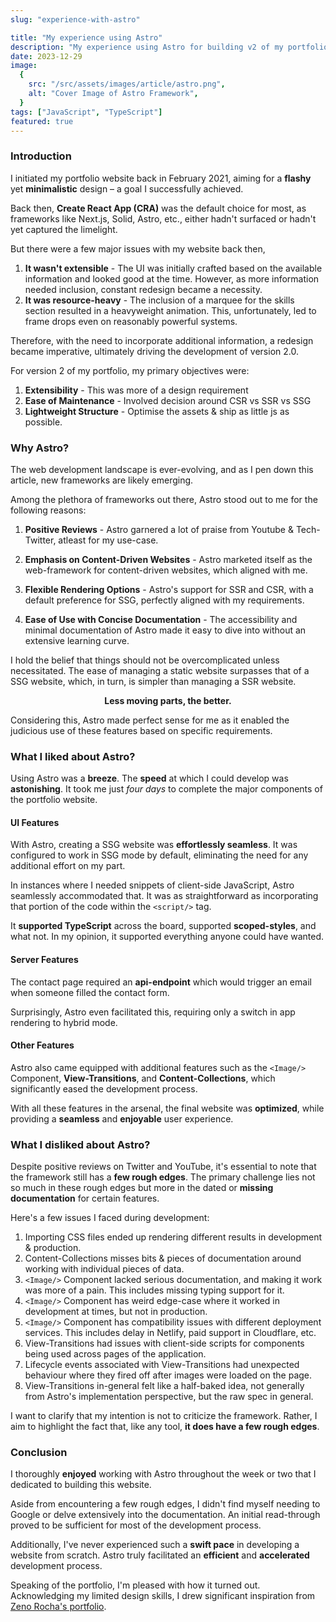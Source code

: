 ```yaml
---
slug: "experience-with-astro"

title: "My experience using Astro"
description: "My experience using Astro for building v2 of my portfolio website"
date: 2023-12-29
image:
  {
    src: "/src/assets/images/article/astro.png",
    alt: "Cover Image of Astro Framework",
  }
tags: ["JavaScript", "TypeScript"]
featured: true
---
```


### Introduction

I initiated my portfolio website back in February 2021, aiming for a **flashy** yet **minimalistic** design – a goal I successfully achieved.

Back then, **Create React App (CRA)** was the default choice for most, as frameworks like Next.js, Solid, Astro, etc., either hadn't surfaced or hadn't yet captured the limelight.

But there were a few major issues with my website back then,

1. **It wasn't extensible** - The UI was initially crafted based on the available information and looked good at the time. However, as more information needed inclusion, constant redesign became a necessity.
2. **It was resource-heavy** - The inclusion of a marquee for the skills section resulted in a heavyweight animation. This, unfortunately, led to frame drops even on reasonably powerful systems.

Therefore, with the need to incorporate additional information, a redesign became imperative, ultimately driving the development of version 2.0.

For version 2 of my portfolio, my primary objectives were:

1. **Extensibility** - This was more of a design requirement
2. **Ease of Maintenance** - Involved decision around CSR vs SSR vs SSG
3. **Lightweight Structure** - Optimise the assets & ship as little js as possible.

### Why Astro?

The web development landscape is ever-evolving, and as I pen down this article, new frameworks are likely emerging.

Among the plethora of frameworks out there, Astro stood out to me for the following reasons:

1. **Positive Reviews** - Astro garnered a lot of praise from Youtube & Tech-Twitter, atleast for my use-case.

2. **Emphasis on Content-Driven Websites** - Astro marketed itself as the web-framework for content-driven websites, which aligned with me.

3. **Flexible Rendering Options** - Astro's support for SSR and CSR, with a default preference for SSG, perfectly aligned with my requirements.

4. **Ease of Use with Concise Documentation** - The accessibility and minimal documentation of Astro made it easy to dive into without an extensive learning curve.

I hold the belief that things should not be overcomplicated unless necessitated. The ease of managing a static website surpasses that of a SSG website, which, in turn, is simpler than managing a SSR website.

**<center>Less moving parts, the better.</center>**

Considering this, Astro made perfect sense for me as it enabled the judicious use of these features based on specific requirements.

### What I liked about Astro?

Using Astro was a **breeze**. The **speed** at which I could develop was **astonishing**. It took me just _four days_ to complete the major components of the portfolio website.

#### UI Features

With Astro, creating a SSG website was **effortlessly seamless**. It was configured to work in SSG mode by default, eliminating the need for any additional effort on my part.

In instances where I needed snippets of client-side JavaScript, Astro seamlessly accommodated that. It was as straightforward as incorporating that portion of the code within the `<script/>` tag.

It **supported TypeScript** across the board, supported **scoped-styles**, and what not. In my opinion, it supported everything anyone could have wanted.

#### Server Features

The contact page required an **api-endpoint** which would trigger an email when someone filled the contact form.

Surprisingly, Astro even facilitated this, requiring only a switch in app rendering to hybrid mode.

#### Other Features

Astro also came equipped with additional features such as the `<Image/>` Component, **View-Transitions**, and **Content-Collections**, which significantly eased the development process.

With all these features in the arsenal, the final website was **optimized**, while providing a **seamless** and **enjoyable** user experience.

### What I disliked about Astro?

Despite positive reviews on Twitter and YouTube, it's essential to note that the framework still has a **few rough edges**. The primary challenge lies not so much in these rough edges but more in the dated or **missing documentation** for certain features.

Here's a few issues I faced during development:

1. Importing CSS files ended up rendering different results in development & production.
2. Content-Collections misses bits & pieces of documentation around working with individual pieces of data.
3. `<Image/>` Component lacked serious documentation, and making it work was more of a pain. This includes missing typing support for it.
4. `<Image/>` Component has weird edge-case where it worked in development at times, but not in production.
5. `<Image/>` Component has compatibility issues with different deployment services. This includes delay in Netlify, paid support in Cloudflare, etc.
6. View-Transitions had issues with client-side scripts for components being used across pages of the application.
7. Lifecycle events associated with View-Transitions had unexpected behaviour where they fired off after images were loaded on the page.
8. View-Transitions in-general felt like a half-baked idea, not generally from Astro's implementation perspective, but the raw spec in general.

I want to clarify that my intention is not to criticize the framework. Rather, I aim to highlight the fact that, like any tool, **it does have a few rough edges**.

### Conclusion

I thoroughly **enjoyed** working with Astro throughout the week or two that I dedicated to building this website.

Aside from encountering a few rough edges, I didn't find myself needing to Google or delve extensively into the documentation. An initial read-through proved to be sufficient for most of the development process.

Additionally, I've never experienced such a **swift pace** in developing a website from scratch. Astro truly facilitated an **efficient** and **accelerated** development process.

Speaking of the portfolio, I'm pleased with how it turned out. Acknowledging my limited design skills, I drew significant inspiration from [Zeno Rocha's portfolio](https://zenorocha.com/).
